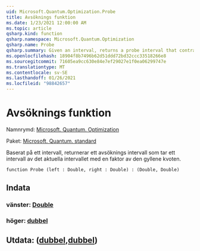 ```yaml
---
uid: Microsoft.Quantum.Optimization.Probe
title: Avsöknings funktion
ms.date: 1/23/2021 12:00:00 AM
ms.topic: article
qsharp.kind: function
qsharp.namespace: Microsoft.Quantum.Optimization
qsharp.name: Probe
qsharp.summary: Given an interval, returns a probe interval that contracts the given interval by a factor of the golden ratio.
ms.openlocfilehash: 18904f8b7496b62d51ddd72bd32ccc33518266e8
ms.sourcegitcommit: 71605ea9cc630e84e7ef29027e1f0ea06299747e
ms.translationtype: MT
ms.contentlocale: sv-SE
ms.lasthandoff: 01/26/2021
ms.locfileid: "98842657"
---
```

# <a name="probe-function"></a>Avsöknings funktion

Namnrymd: [Microsoft. Quantum. Optimization](xref:Microsoft.Quantum.Optimization)

Paket: [Microsoft. Quantum. standard](https://nuget.org/packages/Microsoft.Quantum.Standard)


Baserat på ett intervall, returnerar ett avsöknings intervall som tar ett intervall av det aktuella intervallet med en faktor av den gyllene kvoten.

```qsharp
function Probe (left : Double, right : Double) : (Double, Double)
```


## <a name="input"></a>Indata

### <a name="left--double"></a>vänster: [Double](xref:microsoft.quantum.lang-ref.double)




### <a name="right--double"></a>höger: [dubbel](xref:microsoft.quantum.lang-ref.double)





## <a name="output--doubledouble"></a>Utdata: ([dubbel](xref:microsoft.quantum.lang-ref.double),[dubbel](xref:microsoft.quantum.lang-ref.double))

